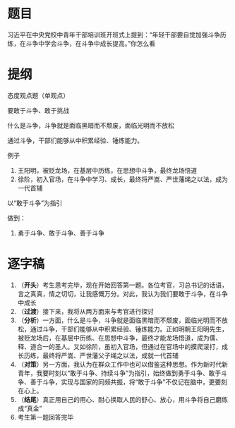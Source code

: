 # 题目

习近平在中央党校中青年干部培训班开班式上提到：“年轻干部要自觉加强斗争历练，在斗争中学会斗争，在斗争中成长提高。”你怎么看

# 提纲

态度观点题（单观点）

要敢于斗争、敢于挑战



什么是斗争，斗争就是面临黑暗而不颓废，面临光明而不放松

通过斗争，干部们能够从中积累经验、锤炼能力。

例子

1. 王阳明，被贬龙场，在基层中历练，在思想中斗争，最终龙场悟道
2. 徐阶，初入官场，在斗争中学习、成长，最终将严嵩、严世藩绳之以法，成为一代首辅



以“敢于斗争”为指引



做到：

1. 勇于斗争、敢于斗争、善于斗争

# 逐字稿

1. （**开头**）考生思考完毕，现在开始回答第一题。各位考官，习总书记的话语，言之真真，情之切切，让我感慨万分。对此，我认为我们要敢于斗争，在斗争中成长
2. （**过渡**）接下来，我将从两方面来与考官进行探讨
3. （**分析**）一方面，什么是斗争，斗争就是面临黑暗而不颓废，面临光明而不放松，通过斗争，干部们能够从中积累经验、锤炼能力。正如明朝王阳明先生，被贬龙场后，在基层中历练、在思想中斗争，最终才能龙场悟道，成为儒、释、道合一的圣人。又如徐阶，虽初入官场，但通过在官场中的摸爬滚打，成长历练，最终将严嵩、严世藩父子绳之以法，成就一代首辅
4. （**对策**）另一方面，我认为在群众工作中也可以借鉴这种思想。作为新时代新青年，我要时刻以“敢于斗争、持续斗争”为指引，始终做到勇于斗争、敢于斗争、善于斗争，实现与国家的同频共振，将“敢于斗争”不仅记在脑中，更要刻在心上。
5. （**结尾**）真正用自己的用心、耐心换取人民的舒心、放心，用斗争将自己磨练成“真金”
6. 考生第一题回答完毕
